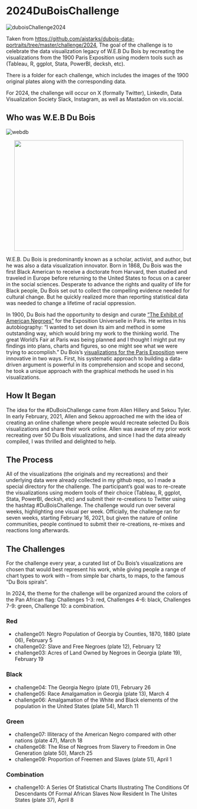 # 2024DuBoisChallenge
![duboisChallenge2024](https://github.com/sndaba/2024DuBoisChallengeInRstats/assets/53818579/4b18b046-b06f-4bb6-b071-3b27dab2293f)

Taken from https://github.com/ajstarks/dubois-data-portraits/tree/master/challenge/2024, The goal of the challenge is to celebrate the data visualization legacy of W.E.B Du Bois by recreating the visualizations from the 1900 Paris Exposition using modern tools such as  (Tableau, R, ggplot, Stata, PowerBI, decksh, etc).

There is a folder for each challenge, which includes the images of the 1900 original plates along with the corresponding data. 

For 2024, the challenge will occur on X (formally Twitter), LinkedIn, Data Visualization Society Slack, Instagram, as well as Mastadon on vis.social.

## Who was W.E.B Du Bois
![webdb](https://github.com/sndaba/2024DuBoisChallengeInRstats/assets/53818579/d580bed2-da09-416a-b271-b44095c2551a)

<p align="center">
  <img width="460" height="300" src="https://picsum.photos/460/300](https://github.com/sndaba/2024DuBoisChallengeInRstats/assets/53818579/d580bed2-da09-416a-b271-b44095c2551a">
</p>

W.E.B. Du Bois is predominantly known as a scholar, activist, and author, but he was also a data visualization innovator. Born in 1868, Du Bois was the first Black American to receive a doctorate from Harvard, then studied and traveled in Europe before returning to the United States to focus on a career in the social sciences. Desperate to advance the rights and quality of life for Black people, Du Bois set out to collect the compelling evidence needed for cultural change. But he quickly realized more than reporting statistical data was needed to change a lifetime of racial oppression.

In 1900, Du Bois had the opportunity to design and curate [“The Exhibit of American Negroes”](https://en.wikipedia.org/wiki/The_Exhibit_of_American_Negroes) for the Exposition Universelle in Paris. He writes in his autobiography: “I wanted to set down its aim and method in some outstanding way, which would bring my work to the thinking world. The great World’s Fair at Paris was being planned and I thought I might put my findings into plans, charts and figures, so one might see what we were trying to accomplish.” Du Bois’s [visualizations for the Paris Exposition](https://www.smithsonianmag.com/history/first-time-together-and-color-book-displays-web-du-bois-visionary-infographics-180970826/) were innovative in two ways. First, his systematic approach to building a data-driven argument is powerful in its comprehension and scope and second, he took a unique approach with the graphical methods he used in his visualizations.

## How It Began
The idea for the #DuBoisChallenge came from Allen Hillery and Sekou Tyler. In early February, 2021, Allen and Sekou approached me with the idea of creating an online challenge where people would recreate selected Du Bois visualizations and share their work online. Allen was aware of my prior work recreating over 50 Du Bois visualizations, and since I had the data already compiled, I was thrilled and delighted to help.

## The Process
All of the visualizations (the originals and my recreations) and their underlying data were already collected in my github repo, so I made a special directory for the challenge.  The participant’s goal was to re-create the visualizations using modern tools of their choice (Tableau, R, ggplot, Stata, PowerBI, decksh, etc) and submit their re-creations to Twitter using the hashtag #DuBoisChallenge.  The challenge would run over several weeks, highlighting one visual per week.  Officially, the challenge ran for seven weeks, starting February 16, 2021,  but given the nature of online communities, people continued to submit their re-creations, re-mixes and reactions long afterwards.

## The Challenges
For the challenge every year, a curated list of Du Bois’s visualizations are chosen that would best represent his work, while giving people a range of chart types to work with – from simple bar charts, to maps, to the famous “Du Bois spirals”.  

In 2024, the theme for the challenge will be organized around the colors of the Pan African flag: Challenges 1-3: red, Challenges 4-6: black, Challenges 7-9: green, Challenge 10: a combination.

### Red
+ challenge01: Negro Population of Georgia by Counties, 1870, 1880 (plate 06), February 5
+ challenge02: Slave and Free Negroes (plate 12), February 12
+ challenge03: Acres of Land Owned by Negroes in Georgia (plate 19), February 19

### Black
+ challenge04: The Georgia Negro (plate 01), February 26
+ challenge05: Race Amalgamation in Georgia (plate 13), March 4
+ challenge06: Amalgamation of the White and Black elements of the population in the United States (plate 54), March 11

### Green
+ challenge07: Illiteracy of the American Negro compared with other nations (plate 47), March 18
+ challenge08: The Rise of Negroes from Slavery to Freedom in One Generation (plate 50), March 25
+ challenge09: Proportion of Freemen and Slaves (plate 51), April 1

### Combination
+ challenge10: A Series Of Statistical Charts Illustrating The Conditions Of Descendants Of Formal African Slaves Now Resident In The Unites States (plate 37), April 8

